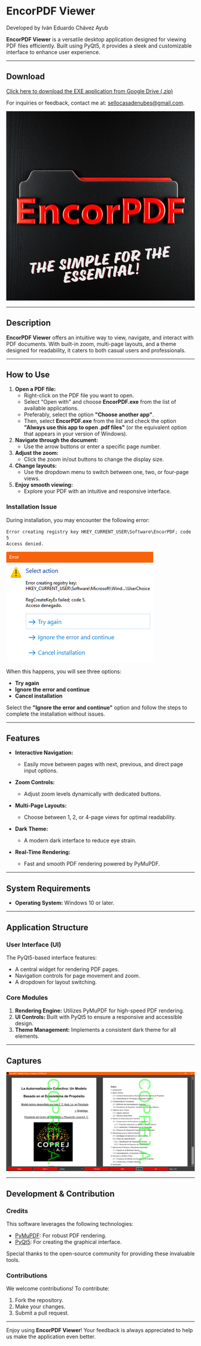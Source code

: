 # EncorPDF Viewer
Developed by Iván Eduardo Chávez Ayub

**EncorPDF Viewer** is a versatile desktop application designed for viewing PDF files efficiently. Built using PyQt5, it provides a sleek and customizable interface to enhance user experience.

---

## Download
[Click here to download the EXE application from Google Drive (.zip)](https://drive.google.com/file/d/1uJ-vlT_PdXx6s9G17OtJrR7Z-6Ll5C00/view?usp=sharing)

For inquiries or feedback, contact me at: [sellocasadenubes@gmail.com](sellocasadenubes@gmail.com).

![EncorPDF Icon](EncorPDF.PNG)

---

## Description
**EncorPDF Viewer** offers an intuitive way to view, navigate, and interact with PDF documents. With built-in zoom, multi-page layouts, and a theme designed for readability, it caters to both casual users and professionals.

---

## How to Use

1. **Open a PDF file:**
   - Right-click on the PDF file you want to open.
   - Select "Open with" and choose **EncorPDF.exe** from the list of available applications.
   - Preferably, select the option **"Choose another app"**.
   - Then, select **EncorPDF.exe** from the list and check the option **"Always use this app to open .pdf files"** (or the equivalent option that appears in your version of Windows).
2. **Navigate through the document:**
   - Use the arrow buttons or enter a specific page number.
3. **Adjust the zoom:**
   - Click the zoom in/out buttons to change the display size.
4. **Change layouts:**
   - Use the dropdown menu to switch between one, two, or four-page views.
5. **Enjoy smooth viewing:**
   - Explore your PDF with an intuitive and responsive interface.

### Installation Issue

During installation, you may encounter the following error:

```
Error creating registry key HKEY_CURRENT_USER\Software\EncorPDF; code 5
Access denied.
```
![App Screenshot](ErrorScreen.png)

When this happens, you will see three options:

- **Try again**  
- **Ignore the error and continue**  
- **Cancel installation**

Select the **"Ignore the error and continue"** option and follow the steps to complete the installation without issues.

---

## Features
- **Interactive Navigation:**
  - Easily move between pages with next, previous, and direct page input options.

- **Zoom Controls:**
  - Adjust zoom levels dynamically with dedicated buttons.

- **Multi-Page Layouts:**
  - Choose between 1, 2, or 4-page views for optimal readability.

- **Dark Theme:**
  - A modern dark interface to reduce eye strain.

- **Real-Time Rendering:**
  - Fast and smooth PDF rendering powered by PyMuPDF.
  

---

## System Requirements
- **Operating System:** Windows 10 or later.

---

## Application Structure
### User Interface (UI)
The PyQt5-based interface features:
- A central widget for rendering PDF pages.
- Navigation controls for page movement and zoom.
- A dropdown for layout switching.

### Core Modules
1. **Rendering Engine:** Utilizes PyMuPDF for high-speed PDF rendering.
2. **UI Controls:** Built with PyQt5 to ensure a responsive and accessible design.
3. **Theme Management:** Implements a consistent dark theme for all elements.

---

## Captures
![Application Screenshot](Capture.png)

---

## Development & Contribution
### Credits
This software leverages the following technologies:
- [PyMuPDF](https://pymupdf.readthedocs.io/en/latest/): For robust PDF rendering.
- [PyQt5](https://pypi.org/project/PyQt5/): For creating the graphical interface.

Special thanks to the open-source community for providing these invaluable tools.

### Contributions
We welcome contributions! To contribute:
1. Fork the repository.
2. Make your changes.
3. Submit a pull request.

---

Enjoy using **EncorPDF Viewer**! Your feedback is always appreciated to help us make the application even better.

